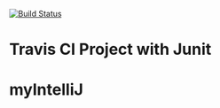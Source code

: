 [![Build Status](BUILD_STATUS_IMAGE)](BUILD_STATUS_LINK)
# Travis CI Project with Junit
# myIntelliJ
